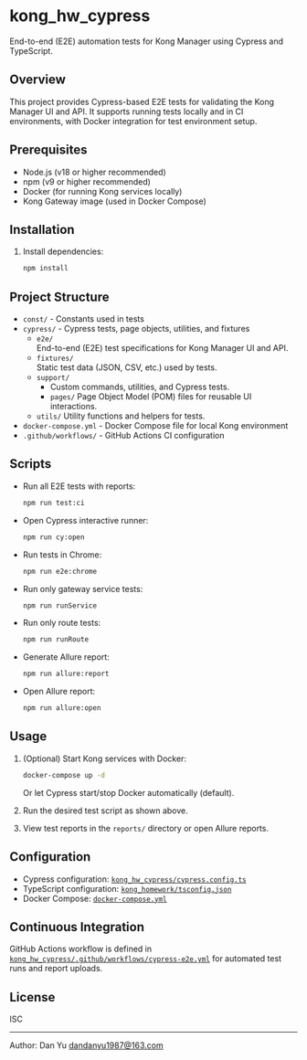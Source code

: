 # kong_hw_cypress

End-to-end (E2E) automation tests for Kong Manager using Cypress and TypeScript.

## Overview

This project provides Cypress-based E2E tests for validating the Kong Manager UI and API. It supports running tests locally and in CI environments, with Docker integration for test environment setup.

## Prerequisites

- Node.js (v18 or higher recommended)
- npm (v9 or higher recommended)
- Docker (for running Kong services locally)
- Kong Gateway image (used in Docker Compose)

## Installation

1. Install dependencies:
   ```sh
   npm install
   ```

## Project Structure

- `const/` - Constants used in tests
- `cypress/` - Cypress tests, page objects, utilities, and fixtures
   - `e2e/`  
     End-to-end (E2E) test specifications for Kong Manager UI and API.
   - `fixtures/`  
     Static test data (JSON, CSV, etc.) used by tests.
   - `support/`  
      - Custom commands, utilities, and Cypress tests.
      - `pages/` 
        Page Object Model (POM) files for reusable UI interactions.
   - `utils/`
     Utility functions and helpers for tests.
- `docker-compose.yml` - Docker Compose file for local Kong environment
- `.github/workflows/` - GitHub Actions CI configuration

## Scripts

- Run all E2E tests with reports:
  ```sh
  npm run test:ci
  ```

- Open Cypress interactive runner:
  ```sh
  npm run cy:open
  ```

- Run tests in Chrome:
  ```sh
  npm run e2e:chrome
  ```

- Run only gateway service tests:
  ```sh
  npm run runService
  ```

- Run only route tests:
  ```sh
  npm run runRoute
  ```

- Generate Allure report:
  ```sh
  npm run allure:report
  ```

- Open Allure report:
  ```sh
  npm run allure:open
  ```

## Usage

1. (Optional) Start Kong services with Docker:
   ```sh
   docker-compose up -d
   ```
   Or let Cypress start/stop Docker automatically (default).

2. Run the desired test script as shown above.

3. View test reports in the `reports/` directory or open Allure reports.

## Configuration

- Cypress configuration: [`kong_hw_cypress/cypress.config.ts`](kong_hw_cypress/cypress.config.ts )
- TypeScript configuration: [`kong_homework/tsconfig.json`](kong_homework/tsconfig.json )
- Docker Compose: [`docker-compose.yml`](docker-compose.yml )

## Continuous Integration

GitHub Actions workflow is defined in [`kong_hw_cypress/.github/workflows/cypress-e2e.yml`](kong_hw_cypress/.github/workflows/cypress-e2e.yml ) for automated test runs and report uploads.

## License

ISC

---

Author: Dan Yu <dandanyu1987@163.com>
